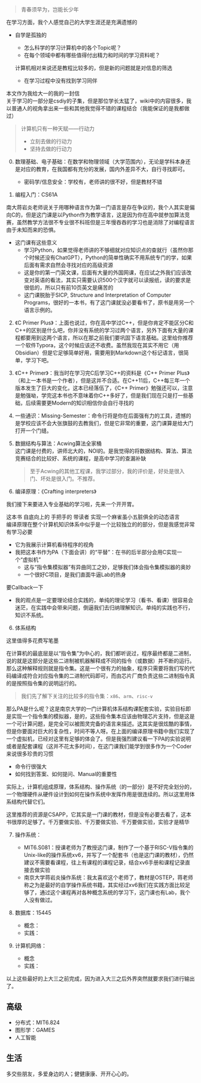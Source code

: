 >青春须早为，岂能长少年

在学习方面，我个人感觉自己的大学生涯还是充满遗憾的
+ 自学是孤独的
	+ 怎么科学的学习计算机中的各个Topic呢？
	+ 在每个领域中都有哪些值得付出精力和时间的学习资料呢？
 
	计算机相对来说还是教程比较多的，但是新的问题就是对信息的筛选

	+ 在学习过程中没有找到学习同伴

本文作为我给大一的我的一封信  
关于学习的一部分是csdiy的子集，但是那位学长太猛了，wiki中的内容很多，我以普通人的视角拿出来一些和其他我觉得不错的课程结合（我能保证的是我都做过）

>计算机只有一种天赋——行动力
>+ 立刻去做的行动力
>+ 坚持去做的行动力

0. 数理基础、电子基础：在数学和物理领域（大学范围内），无论是学科本身还是对应的教育，在我国都有充分的发展，国内外差异不大，自行寻找即可。
	+ 密码学/信息安全：学校有，老师讲的很不好，但是教材不错

1. 编程入门：CS61A

南大蒋岩炎老师说关于用哪种语言作为第一门语言是存在争议的，我个人其实是偏向C的，但是这门课是以Python作为教学语言，这是因为你在高中就参加算法竞赛，虽然教学方法很不专业很不科班但是三年慢吞吞的学习也是消除了对编程语言由于未知而来的恐惧。

+ 这门课有这些意义
	+ 学习Python，如果觉得老师讲的不够细就对应知识点的查就行（虽然你那个时候还没有ChatGPT），Python的简单性确实不用系统专门的学，如果后面有需求自然会寻找对应的高级资源
	+ 这是你的第一门英文课，后面有大量的外国网课，在应试之外我们应该改变对英语的看法，其实只需要认识500个汉字就可以读报纸，读的要求是很低的，所以只有前10页英文是痛苦的
	+ 这门课脱胎于SICP, Structure and Interpretation of Computer Programs，很好的一本书，有了这门课就没必要看书了，原书是用另一个语言示例的。

2. 《C Primer Plus》：上面也说过，你在高中学过C++，但是你肯定不能区分C和C++的区别是什么吧，你并没有系统的学习过两个语言，另外下面有大量的课程都要用到这两个语言，所以在那之前我们要巩固下语言基础。这里给你推荐一个软件Typora，这个时候应该还不收费。虽然我现在其实不用它（用Obsidian）但是它足够简单好用，需要用到Markdown这个标记语言，很简单，学习下吧。

3. 《C++ Primer》：我当时在学习完C后学习C++的资料是《C++ Primer Plus》（和上一本书是一个作者），但是这并不合适。在C++11后，C++每三年一个版本发生了巨大的变化，这本已经落伍了，《C++ Primer》勉强还可以，注意是勉强呦，学完这本书也不意味着你C++多好了，但是我们现在只是打一些基础，后续需要更Modern的知识相信你会自行寻找的

4. 一些通识：Missing-Semester：命令行将是你在后面强有力的工具，遗憾的是学校应该不会大张旗鼓的去教我们，但是它非常的重要，这门课算是给大门打开一个门缝。

4. 数据结构与算法：Acwing算法全家桶  
	这门课是付费的，讲师北大的，NOI的。是我觉得的将数据结构、算法、算法竞赛结合的比较好、系统的课程，是高中学习的查漏补缺
	>至于Acwing的其他工程课，我学过部分，我的评价是，好处是很入门、坏处是很入门。不推荐。

5. 编译原理：《Crafting interpreters》

我们接下来要进入专业基础的学习啦，先来一个开开胃。

这本书 自底向上的 手把手的 带读者 实现一个麻雀虽小五脏俱全的动态语言   
编译原理在整个计算机知识体系中似乎是一个比较独立的的部分，但是我感觉非常有学习必要
+ 它为我展示计算机看待程序的视角
+ 我把这本书作为PA（下面会讲）的“平替”：在书的后半部分会用C实现一个“虚拟机”
	+ 这与“指令集模拟器”有异曲同工之妙，足够我们体会指令集模拟器的奥妙
	+ 一个很好C项目，是我们直面牛逼Lab的热身

要Callback一下
+ 我的观点是一定要理论结合实践的，单纯的理论学习（看书、看课）很容易会迷茫，在实践中会带来问题，倒逼我们去归纳理解知识。单纯的实践也不行，知识不系统。

6. 体系结构

这里值得多花费写笔墨

在计算机的最底层是以“指令集”为中心的，我们都听说过，程序最终都是二进制，说的就是这部分是这些二进制被机器解释成不同的指令（或数据）并不断的运行。那么这种解释规则就是指令集。这是一个很有力的抽象，程序只需要将我们写的代码编译成符合对应指令集的二进制代码即可，而由芯片厂商负责这些二进制指令真的是按照指令集的说明运行的。  
>我们先了解下关注的比较多的指令集：`x86`、`arm`、`risc-v`

那么PA是什么呢？这是南京大学的一门计算机体系结构课配套实验，实验目标即是实现一个指令集的模拟器，是的，这些指令集本应该由物理芯片支持，但是这是一个可计算问题，是完全可以被图灵完备的语言来描述。这其实是很炫酷的事情，但是你要面对巨大的复杂性，时间不等人呀。在上面的编译原理书籍中我们实现了一个虚拟机，已经对这里有足够的体会了。但是我强烈建议看一下PA的实验说明或者是配套课程（这并不花太多时间），在这门课我们能学到很多作为一个Coder来说很多珍贵的习惯
+ 命令行很强大
+ 如何找到答案、如何提问、Manual的重要性

实际上，计算机组成原理，体系结构、操作系统（的一部分）是不好完全划分的，一个物理硬件从硬件设计到如何在操作系统中发挥作用是很连续的。所以这里用体系结构代替它们。

这里推荐的资源是CSAPP，它其实是一门课的教材，但是没有必要去看了，这本书很厚的足够了。千万要做实验、千万要做实验、千万要做实验，实验才是精华

7. 操作系统：
	+ MIT6.S081：授课老师为了教授这门课，制作了一个基于RISC-V指令集的Unix-like的操作系统xv6，并写了一个配套书（也是这门课的教材），仍然建议不需要看课程，往上有课程的课程记录，结合xv6手册和课程记录直接去做实验
	+ 南京大学蒋岩炎操作系统：我太喜欢这个老师了，教材是OSTEP，蒋老师称之为是最好的自学操作系统书籍，其实经过xv6我们在实践方面比较足够了，通过这个课程再对各种概念系统的学习下，这门课也有Lab，我个人没有做过。

8. 数据库：15445
	+ 概念：
	+ 实践：



9. 计算机网络：
	+ 概念
	+ 实践：

以上这些最好的上大三之前完成，因为进入大三之后外界突然就要求我们进行输出了。

## 高级

+ 分布式：MIT6.824
+ 图形学：GAMES
+ 人工智能

## 生活

多交些朋友，多爱身边的人；健健康康、开开心心的。